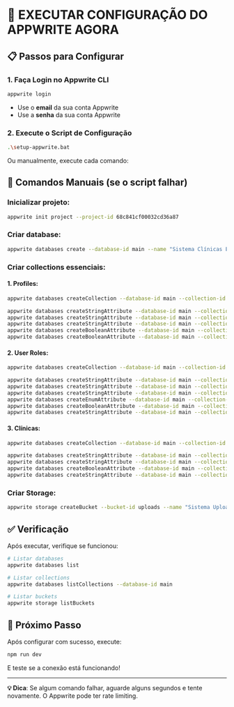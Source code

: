 # 🚀 EXECUTAR CONFIGURAÇÃO DO APPWRITE AGORA

## 📋 Passos para Configurar

### 1. Faça Login no Appwrite CLI
```bash
appwrite login
```
- Use o **email** da sua conta Appwrite
- Use a **senha** da sua conta Appwrite

### 2. Execute o Script de Configuração
```bash
.\setup-appwrite.bat
```

Ou manualmente, execute cada comando:

## 🔧 Comandos Manuais (se o script falhar)

### Inicializar projeto:
```bash
appwrite init project --project-id 68c841cf00032cd36a87
```

### Criar database:
```bash
appwrite databases create --database-id main --name "Sistema Clínicas Estética"
```

### Criar collections essenciais:

#### 1. Profiles:
```bash
appwrite databases createCollection --database-id main --collection-id profiles --name "User Profiles" --permissions "read(\"users\")" "write(\"users\")" --document-security false

appwrite databases createStringAttribute --database-id main --collection-id profiles --key user_id --size 255 --required true
appwrite databases createStringAttribute --database-id main --collection-id profiles --key nome_completo --size 255 --required true
appwrite databases createStringAttribute --database-id main --collection-id profiles --key email --size 255 --required true
appwrite databases createBooleanAttribute --database-id main --collection-id profiles --key ativo --required true --default true
appwrite databases createBooleanAttribute --database-id main --collection-id profiles --key primeiro_acesso --required true --default true
```

#### 2. User Roles:
```bash
appwrite databases createCollection --database-id main --collection-id user_roles --name "User Roles" --permissions "read(\"users\")" "write(\"users\")" --document-security false

appwrite databases createStringAttribute --database-id main --collection-id user_roles --key user_id --size 255 --required true
appwrite databases createStringAttribute --database-id main --collection-id user_roles --key organizacao_id --size 255 --required false
appwrite databases createStringAttribute --database-id main --collection-id user_roles --key clinica_id --size 255 --required false
appwrite databases createEnumAttribute --database-id main --collection-id user_roles --key role --elements "super_admin","proprietaria","gerente","profissionais","recepcionistas","visitante","cliente" --required true
appwrite databases createBooleanAttribute --database-id main --collection-id user_roles --key ativo --required true --default true
appwrite databases createStringAttribute --database-id main --collection-id user_roles --key criado_por --size 255 --required true
```

#### 3. Clínicas:
```bash
appwrite databases createCollection --database-id main --collection-id clinicas --name "Clínicas" --permissions "read(\"users\")" "write(\"users\")" --document-security false

appwrite databases createStringAttribute --database-id main --collection-id clinicas --key organizacao_id --size 255 --required true
appwrite databases createStringAttribute --database-id main --collection-id clinicas --key nome --size 255 --required true
appwrite databases createBooleanAttribute --database-id main --collection-id clinicas --key ativo --required true --default true
appwrite databases createStringAttribute --database-id main --collection-id clinicas --key criado_por --size 255 --required true
```

### Criar Storage:
```bash
appwrite storage createBucket --bucket-id uploads --name "Sistema Uploads" --permissions "read(\"users\")" "write(\"users\")" --file-security true --maximum-file-size 52428800
```

## ✅ Verificação

Após executar, verifique se funcionou:

```bash
# Listar databases
appwrite databases list

# Listar collections
appwrite databases listCollections --database-id main

# Listar buckets
appwrite storage listBuckets
```

## 🎯 Próximo Passo

Após configurar com sucesso, execute:
```bash
npm run dev
```

E teste se a conexão está funcionando!

---

**💡 Dica**: Se algum comando falhar, aguarde alguns segundos e tente novamente. O Appwrite pode ter rate limiting.